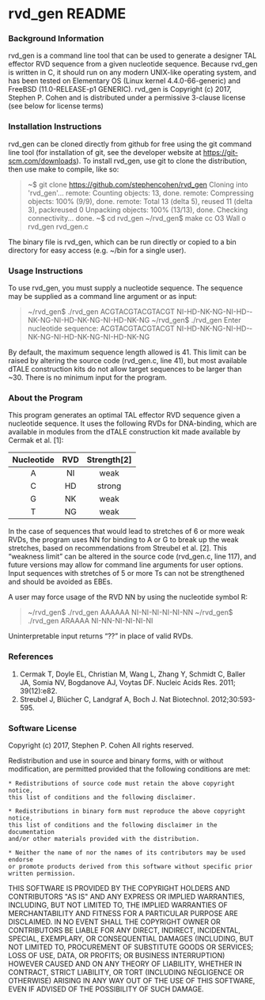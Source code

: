 # rvd_gen README

### Background Information

rvd_gen is a command line tool that can be used to generate a designer TAL
effector RVD sequence from a given nucleotide sequence. Because rvd_gen is
written in C, it should run on any modern UNIX-like operating system, and has
been tested on Elementary OS (Linux kernel 4.4.0-66-generic) and FreeBSD
(11.0-RELEASE-p1 GENERIC). rvd_gen is Copyright (c) 2017, Stephen P. Cohen and
is distributed under a permissive 3-clause license (see below for license terms)

### Installation Instructions

rvd_gen can be cloned directly from github for free using the git command line
tool (for installation of git, see the developer website at
https://git-scm.com/downloads). To install rvd_gen, use git to clone the
distribution, then use make to compile, like so:

>  ~$ git clone https://github.com/stephen­cohen/rvd_gen
>  Cloning into 'rvd_gen'...
>  remote: Counting objects: 13, done.
>  remote: Compressing objects: 100% (9/9), done.
>  remote: Total 13 (delta 5), reused 11 (delta 3), pack­reused 0
>  Unpacking objects: 100% (13/13), done.
>  Checking connectivity... done.
>  ~$ cd rvd_gen
>  ~/rvd_gen$ make
>  cc ­O3 ­Wall ­o rvd_gen rvd_gen.c

The binary file is rvd_gen, which can be run directly or copied to a bin
directory for easy access (e.g. ~/bin for a single user).

### Usage Instructions

To use rvd_gen, you must supply a nucleotide sequence. The sequence may be
supplied as a command line argument or as input:

>  ~/rvd_gen$ ./rvd_gen ACGTACGTACGTACGT
>  NI­-HD-­NK-­NG-­NI-­HD-­NK-­NG-­NI-­HD-­NK-­NG-­NI-­HD-­NK-­NG
>  ~/rvd_gen$ ./rvd_gen
>  Enter nucleotide sequence: ACGTACGTACGTACGT
>  NI­-HD-­NK-­NG-­NI-­HD-­NK-­NG-­NI-­HD-­NK-­NG-­NI-­HD-­NK-­NG

By default, the maximum sequence length allowed is 41. This limit can be raised
by altering the source code (rvd_gen.c, line 41), but most available dTALE
construction kits do not allow target sequences to be larger than ~30. There is
no minimum input for the program.

### About the Program

This program generates an optimal TAL effector RVD sequence given a nucleotide
sequence. It uses the following RVDs for DNA-binding, which are available in
modules from the dTALE construction kit made available by Cermak et al. [1]:

| Nucleotide | RVD | Strength[2] |
|:----------:|:---:|:-----------:|
|     A      | NI  | weak        |
|     C      | HD  | strong      |
|     G      | NK  | weak        |
|     T      | NG  | weak        |
     
In the case of sequences that would lead to stretches of 6 or more weak RVDs,
the program uses NN for binding to A or G to break up the weak stretches, based
on recommendations from Streubel et al. [2]. This “weakness limit” can be
altered in the source code (rvd_gen.c, line 117), and future versions may allow
for command line arguments for user options. Input sequences with stretches of 5
or more Ts can not be strengthened and should be avoided as EBEs.

A user may force usage of the RVD NN by using the nucleotide symbol R:

>  ~/rvd_gen$ ./rvd_gen AAAAAA
>  NI-­NI-­NI-­NI-­NI-­NN
>  ~/rvd_gen$ ./rvd_gen ARAAAA
>  NI­-NN­-NI­-NI­-NI­-NI

Uninterpretable input returns “??” in place of valid RVDs.

### References

1. Cermak T, Doyle EL, Christian M, Wang L, Zhang Y, Schmidt C, Baller JA, Somia
NV, Bogdanove AJ, Voytas DF. Nucleic Acids Res. 2011; 39(12):e82.
2. Streubel J, Blücher C, Landgraf A, Boch J. Nat Biotechnol. 2012;30:593-595.

### Software License
    
Copyright (c) 2017, Stephen P. Cohen
All rights reserved.

Redistribution and use in source and binary forms, with or without modification,
are permitted provided that the following conditions are met:

    * Redistributions of source code must retain the above copyright notice,
    this list of conditions and the following disclaimer.

    * Redistributions in binary form must reproduce the above copyright notice,
    this list of conditions and the following disclaimer in the documentation
    and/or other materials provided with the distribution.

    * Neither the name of nor the names of its contributors may be used endorse
    or promote products derived from this software without specific prior
    written permission.

THIS SOFTWARE IS PROVIDED BY THE COPYRIGHT HOLDERS AND CONTRIBUTORS "AS IS"
AND ANY EXPRESS OR IMPLIED WARRANTIES, INCLUDING, BUT NOT LIMITED TO, THE
IMPLIED WARRANTIES OF MERCHANTABILITY AND FITNESS FOR A PARTICULAR PURPOSE
ARE DISCLAIMED. IN NO EVENT SHALL THE COPYRIGHT OWNER OR CONTRIBUTORS BE
LIABLE FOR ANY DIRECT, INDIRECT, INCIDENTAL, SPECIAL, EXEMPLARY, OR
CONSEQUENTIAL DAMAGES (INCLUDING, BUT NOT LIMITED TO, PROCUREMENT OF
SUBSTITUTE GOODS OR SERVICES; LOSS OF USE, DATA, OR PROFITS; OR BUSINESS
INTERRUPTION) HOWEVER CAUSED AND ON ANY THEORY OF LIABILITY, WHETHER IN
CONTRACT, STRICT LIABILITY, OR TORT (INCLUDING NEGLIGENCE OR OTHERWISE) ARISING
IN ANY WAY OUT OF THE USE OF THIS SOFTWARE, EVEN IF ADVISED OF THE POSSIBILITY
OF SUCH DAMAGE.

